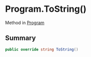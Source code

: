 # Program.ToString()

Method in [Program](/docs/api/csharp/yarn.program.md)

## Summary



```csharp
public override string ToString()
```

